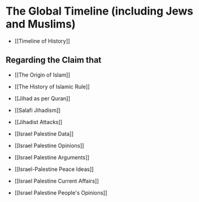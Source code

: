 # The Global Timeline (including Jews and Muslims)
- [[Timeline of History]]
## Regarding the Claim that 
- [[The Origin of Islam]]
- [[The History of Islamic Rule]]

- [[Jihad as per Quran]]
- [[Salafi Jihadism]]
- [[Jihadist Attacks]]

- [[Israel Palestine Data]]
- [[Israel Palestine Opinions]]
- [[Israel Palestine Arguments]]
- [[Israel-Palestine Peace Ideas]]
- [[Israel Palestine Current Affairs]]
- [[Israel Palestine People's Opinions]]